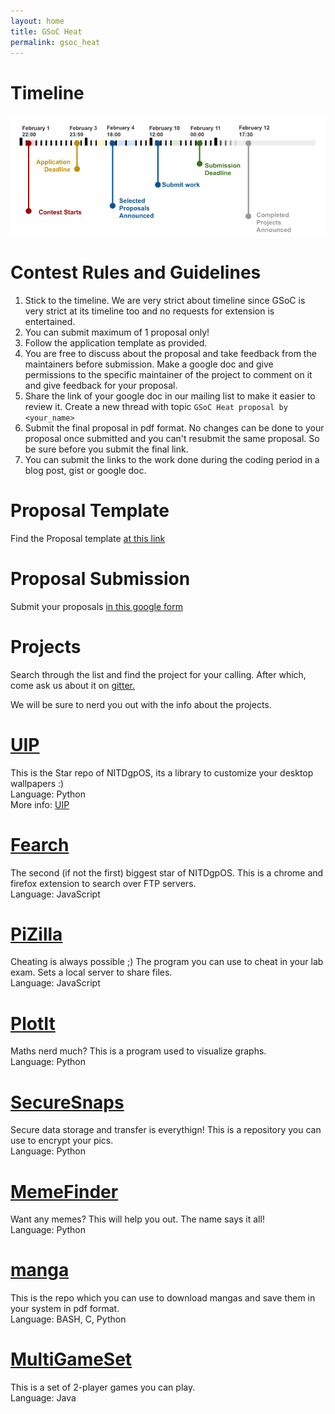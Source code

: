 ```yaml
---
layout: home
title: GSoC Heat
permalink: gsoc_heat
---
```


# **Timeline**
![image-title-here](/images/Heat19.png)

# **Contest Rules and Guidelines**
1. Stick to the timeline. We are very strict about timeline since GSoC is very strict at its timeline too and no requests for extension is entertained.
2. You can submit maximum of 1 proposal only!
3. Follow the application template as provided.
4. You are free to discuss about the proposal and take feedback from the maintainers before submission. Make a google doc and give permissions to the specific maintainer of the project to comment on it and give feedback for your proposal.
5. Share the link of your google doc in our mailing list to make it easier to review it. Create a new thread with topic `GSoC Heat proposal by <your_name>`
6. Submit the final proposal in pdf format. No changes can be done to your proposal once submitted and you can't resubmit the same proposal. So be sure before you submit the final link.
7. You can submit the links to the work done during the coding period in a blog post, gist or google doc.

# **Proposal Template**
Find the Proposal template [at this link](https://github.com/NIT-dgp/Guidelines/wiki/Application-Template-for-%22The-GSoC-Heat%22)

# **Proposal Submission**
Submit your proposals [in this google form](https://goo.gl/forms/oLqAgP0Ou94xdiTY2)

# **Projects**

Search through the list and find the project for your calling. After which, come ask us about it on [gitter.](https://gitter.im/NIT-dgp/General)

We will be sure to nerd you out with the info about the projects.

# [UIP](https://github.com/NITDgpOS/UIP)

This is the Star repo of NITDgpOS, its a library to customize your desktop wallpapers :)
<br/>
Language: Python
<br/>
More info: [UIP](https://nitdgpos.github.io/projects/UIP)

# [Fearch](https://github.com/NITDgpOS/chrome-search-extension)

The second (if not the first) biggest star of NITDgpOS. This is a chrome and firefox extension to search over FTP servers.
<br/>
Language: JavaScript

# [PiZilla](https://github.com/NITDgpOS/PiZilla)

Cheating is always possible ;) The program you can use to cheat in your lab exam. Sets a local server to share files.
<br/>
Language: JavaScript

# [PlotIt](https://github.com/NITDgpOS/PlotIt)

Maths nerd much? This is a program used to visualize graphs.
<br/>
Language: Python

# [SecureSnaps](https://github.com/NITDgpOS/SecureSnaps)

Secure data storage and transfer is everythign! This is a repository you can use to encrypt your pics.
<br/>
Language: Python

# [MemeFinder](https://github.com/NITDgpOS/MemeFinder)

Want any memes? This will help you out. The name says it all!
<br/>
Language: Python

# [manga](https://github.com/NITDgpOS/manga)

This is the repo which you can use to download mangas and save them in your system in pdf format.
<br/>
Language: BASH, C, Python

# [MultiGameSet](https://github.com/NITDgpOS/MultiGameSet)

This is a set of 2-player games you can play.
<br/>
Language: Java
